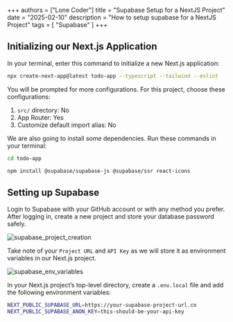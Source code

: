 +++
authors = ["Lone Coder"]
title = "Supabase Setup for a NextJS Project"
date = "2025-02-10"
description = "How to setup supabase for a NextJS Project"
tags = [
    "Supabase"
]
+++

## Initializing our Next.js Application

In your terminal, enter this command to initialize a new Next.js application:
```bash
npx create-next-app@latest todo-app --typescript --tailwind --eslint
```

You will be prompted for more configurations. For this project, choose these configurations:

1. `src/` directory: No
2. App Router: Yes
3. Customize default import alias: No

We are also going to install some dependencies. Run these commands in your terminal:
```bash
cd todo-app

npm install @supabase/supabase-js @supabase/ssr react-icons
```

 ## Setting up Supabase

Login to Supabase with your GitHub account or with any method you prefer. After logging in, create a new project and store your database password safely.

![supabase_project_creation](/images/supabase_setup-100225_1.webp)

Take note of your `Project URL` and `API Key` as we will store it as environment variables in our Next.js project.

![supabase_env_variables](/images/supabase_setup-100225_2.webp)

In your Next.js project’s top-level directory, create a `.env.local` file and add the following environment variables:

```bash
NEXT_PUBLIC_SUPABASE_URL=https://your-supabase-project-url.co
NEXT_PUBLIC_SUPABASE_ANON_KEY=this-should-be-your-api-key
```